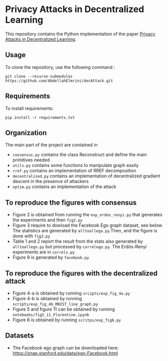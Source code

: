                 
# Privacy Attacks in Decentralized Learning

This repository contains the Python implementation of the paper [Privacy Attacks in Decentralized Learning](https://arxiv.org/abs/2402.10001).

## Usage

To clone the repository, use the following command :
```
git clone --recurse-submodules https://github.com/AbdellahElmrini/decAttack.git
```
## Requirements

To install requirements:

```setup
pip install -r requirements.txt
```


## Organization
The main part of the project are contained in
- `consensus.py` contains the class Reconstruct and define the main primitives needed
- `utils.py` contains some functions to manipulate graph easily
- `rref.py` contains an implementation of RREF decomposition
- `decentralized.py` contains an implementation of decentralized gradient descent in the presence of attackers
- `optim.py` contains an implementation of the attack 


## To reproduce the figures with consensus
- Figure 2 is obtained from running the `exp_erdos_renyi.py` that generates the experiments and then `fig2.py`
- Figure 3 require to dowload the Facebook Ego graph dataset, see below. The statistics are generated by `alltoallego.py`.Then, and the figure is done with `fig3.py`
- Table 1 and 2 report the result from the stats also generated by `alltoallego.py` but processed by `correlego.py`. The Erdös-Renyi experiments are in `correls.py`
- Figure 9 is generated by `facebook.py`

## To reproduce the figures with the decentralized attack
- Figure 4-a is obtained by running `srcipts/exp_fig_4a.py` 
- Figure 4-b is obtained by running `scripts/exp_fig_4b_MNIST_line_graph.py`
- Figure 5 and figure 11 can be obtained by running `notebooks/fig5_11_Florentine.ipynb`
- Figure 6 is obtained by running `scritps/exp_fig6.py`

## Datasets
- The Facebook ego graph can be downloaded here: https://snap.stanford.edu/data/ego-Facebook.html 
